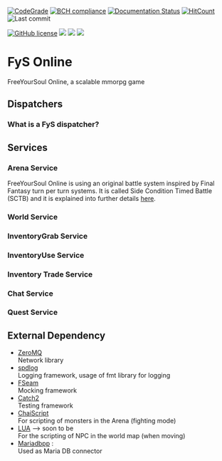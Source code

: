 [![CodeGrade](https://www.code-inspector.com/project/1982/status/svg)](https://www.code-inspector.com/project/dashboard/1982)
[![BCH compliance](https://bettercodehub.com/edge/badge/FreeYourSoul/FyS?branch=master)](https://bettercodehub.com/)
[![Documentation Status](https://readthedocs.org/projects/fys/badge/?version=latest)](https://fys.readthedocs.io/en/latest/?badge=latest)
[![HitCount](http://hits.dwyl.io/FreeYourSoul/FyS.svg)](http://hits.dwyl.io/FreeYourSoul/FyS)
![Last commit](https://img.shields.io/github/last-commit/FreeYourSoul/FyS.svg)

[![GitHub license](https://img.shields.io/badge/license-MIT-blue.svg)](https://raw.githubusercontent.com/FreeYourSoul/FyS/master/LICENSE)
[![](https://tokei.rs/b1/github/FreeYourSoul/FyS?category=files)](https://github.com/FreeYourSoul/FyS)
[![](https://tokei.rs/b1/github/FreeYourSoul/FyS?category=lines)](https://github.com/FreeYourSoul/FyS)
[![](https://tokei.rs/b1/github/FreeYourSoul/FyS?category=code)](https://github.com/FreeYourSoul/FyS)
# FyS Online

FreeYourSoul Online, a scalable mmorpg game

## Dispatchers

### What is a FyS dispatcher?

## Services

### Arena Service

FreeYourSoul Online is using an original battle system inspired by Final Fantasy turn per turn systems. It is called Side Condition Timed Battle (SCTB) and it is explained into further details [here](docs/services/Arena_BattleSystem.md#arena).

### World Service

### InventoryGrab Service

### InventoryUse Service

### Inventory Trade Service

### Chat Service

### Quest Service


## External Dependency

* [ZeroMQ](https://github.com/zeromq/libzmq)  
    Network library
* [spdlog](https://github.com/gabime/spdlog)  
    Logging framework, usage of fmt library for logging
* [FSeam](https://github.com/FreeYourSoul/FSeam)  
    Mocking framework
* [Catch2](https://github.com/catchorg/Catch2)  
    Testing framework
* [ChaiScript](https://github.com/ChaiScript/ChaiScript)  
    For scripting of monsters in the Arena (fighting mode)
* [LUA](https://github.com/lua/lua)   --> soon to be  
    For the scripting of NPC in the world map (when moving)
* [Mariadbpp](https://github.com/viaduck/mariadbpp) :   
    Used as Maria DB connector

